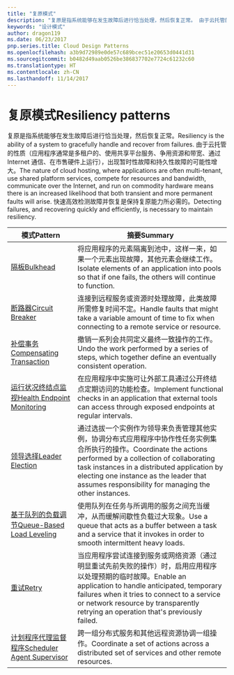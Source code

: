 ```yaml
---
title: "复原模式"
description: "复原是指系统能够在发生故障后进行恰当处理，然后恢复正常。 由于云托管的性质（应用程序通常是多租户的、使用共享平台服务、争用资源和带宽、通过 Internet 通信、在市售硬件上运行），出现暂时性故障和持久性故障的可能性增大。 快速高效检测故障并恢复是保持复原能力所必需的。"
keywords: "设计模式"
author: dragon119
ms.date: 06/23/2017
pnp.series.title: Cloud Design Patterns
ms.openlocfilehash: a3b9d72989e0de57c689bcec51e20653d0441d31
ms.sourcegitcommit: b0482d49aab0526be386837702e7724c61232c60
ms.translationtype: HT
ms.contentlocale: zh-CN
ms.lasthandoff: 11/14/2017
---
```

# <a name="resiliency-patterns"></a><span data-ttu-id="320bd-106">复原模式</span><span class="sxs-lookup"><span data-stu-id="320bd-106">Resiliency patterns</span></span>

<span data-ttu-id="320bd-107">复原是指系统能够在发生故障后进行恰当处理，然后恢复正常。</span><span class="sxs-lookup"><span data-stu-id="320bd-107">Resiliency is the ability of a system to gracefully handle and recover from failures.</span></span> <span data-ttu-id="320bd-108">由于云托管的性质（应用程序通常是多租户的、使用共享平台服务、争用资源和带宽、通过 Internet 通信、在市售硬件上运行），出现暂时性故障和持久性故障的可能性增大。</span><span class="sxs-lookup"><span data-stu-id="320bd-108">The nature of cloud hosting, where applications are often multi-tenant, use shared platform services, compete for resources and bandwidth, communicate over the Internet, and run on commodity hardware means there is an increased likelihood that both transient and more permanent faults will arise.</span></span> <span data-ttu-id="320bd-109">快速高效检测故障并恢复是保持复原能力所必需的。</span><span class="sxs-lookup"><span data-stu-id="320bd-109">Detecting failures, and recovering quickly and efficiently, is necessary to maintain resiliency.</span></span>

| <span data-ttu-id="320bd-110">模式</span><span class="sxs-lookup"><span data-stu-id="320bd-110">Pattern</span></span> | <span data-ttu-id="320bd-111">摘要</span><span class="sxs-lookup"><span data-stu-id="320bd-111">Summary</span></span> |
| ------- | ------- |
| [<span data-ttu-id="320bd-112">隔板</span><span class="sxs-lookup"><span data-stu-id="320bd-112">Bulkhead</span></span>](../bulkhead.md) | <span data-ttu-id="320bd-113">将应用程序的元素隔离到池中，这样一来，如果一个元素出现故障，其他元素会继续工作。</span><span class="sxs-lookup"><span data-stu-id="320bd-113">Isolate elements of an application into pools so that if one fails, the others will continue to function.</span></span> |
| [<span data-ttu-id="320bd-114">断路器</span><span class="sxs-lookup"><span data-stu-id="320bd-114">Circuit Breaker</span></span>](../circuit-breaker.md) | <span data-ttu-id="320bd-115">连接到远程服务或资源时处理故障，此类故障所需修复时间不定。</span><span class="sxs-lookup"><span data-stu-id="320bd-115">Handle faults that might take a variable amount of time to fix when connecting to a remote service or resource.</span></span> |
| [<span data-ttu-id="320bd-116">补偿事务</span><span class="sxs-lookup"><span data-stu-id="320bd-116">Compensating Transaction</span></span>](../compensating-transaction.md) | <span data-ttu-id="320bd-117">撤销一系列会共同定义最终一致操作的工作。</span><span class="sxs-lookup"><span data-stu-id="320bd-117">Undo the work performed by a series of steps, which together define an eventually consistent operation.</span></span> |
| [<span data-ttu-id="320bd-118">运行状况终结点监视</span><span class="sxs-lookup"><span data-stu-id="320bd-118">Health Endpoint Monitoring</span></span>](../health-endpoint-monitoring.md) | <span data-ttu-id="320bd-119">在应用程序中实施可让外部工具通过公开终结点定期访问的功能检查。</span><span class="sxs-lookup"><span data-stu-id="320bd-119">Implement functional checks in an application that external tools can access through exposed endpoints at regular intervals.</span></span> |
| [<span data-ttu-id="320bd-120">领导选择</span><span class="sxs-lookup"><span data-stu-id="320bd-120">Leader Election</span></span>](../leader-election.md) | <span data-ttu-id="320bd-121">通过选拔一个实例作为领导来负责管理其他实例，协调分布式应用程序中协作性任务实例集合所执行的操作。</span><span class="sxs-lookup"><span data-stu-id="320bd-121">Coordinate the actions performed by a collection of collaborating task instances in a distributed application by electing one instance as the leader that assumes responsibility for managing the other instances.</span></span> |
| [<span data-ttu-id="320bd-122">基于队列的负载调节</span><span class="sxs-lookup"><span data-stu-id="320bd-122">Queue-Based Load Leveling</span></span>](../queue-based-load-leveling.md) | <span data-ttu-id="320bd-123">使用队列在任务与所调用的服务之间充当缓冲，从而缓解间歇性负载过大现象。</span><span class="sxs-lookup"><span data-stu-id="320bd-123">Use a queue that acts as a buffer between a task and a service that it invokes in order to smooth intermittent heavy loads.</span></span> |
| [<span data-ttu-id="320bd-124">重试</span><span class="sxs-lookup"><span data-stu-id="320bd-124">Retry</span></span>](../retry.md) | <span data-ttu-id="320bd-125">当应用程序尝试连接到服务或网络资源（通过明显重试先前失败的操作）时，启用应用程序以处理预期的临时故障。</span><span class="sxs-lookup"><span data-stu-id="320bd-125">Enable an application to handle anticipated, temporary failures when it tries to connect to a service or network resource by transparently retrying an operation that's previously failed.</span></span> |
| [<span data-ttu-id="320bd-126">计划程序代理监督程序</span><span class="sxs-lookup"><span data-stu-id="320bd-126">Scheduler Agent Supervisor</span></span>](../scheduler-agent-supervisor.md) | <span data-ttu-id="320bd-127">跨一组分布式服务和其他远程资源协调一组操作。</span><span class="sxs-lookup"><span data-stu-id="320bd-127">Coordinate a set of actions across a distributed set of services and other remote resources.</span></span> |